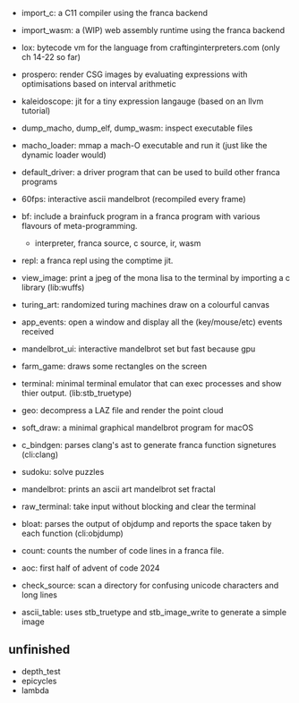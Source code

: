 - import_c: a C11 compiler using the franca backend
- import_wasm: a (WIP) web assembly runtime using the franca backend
- lox: bytecode vm for the language from craftinginterpreters.com (only ch 14-22 so far)

- prospero: render CSG images by evaluating expressions with optimisations based on interval arithmetic
- kaleidoscope: jit for a tiny expression langauge (based on an llvm tutorial)
- dump_macho, dump_elf, dump_wasm: inspect executable files
- macho_loader: mmap a mach-O executable and run it (just like the dynamic loader would)
- default_driver: a driver program that can be used to build other franca programs 
- 60fps: interactive ascii mandelbrot (recompiled every frame)
- bf: include a brainfuck program in a franca program with various flavours of meta-programming. 
  - interpreter, franca source, c source, ir, wasm
- repl: a franca repl using the comptime jit.
- view_image: print a jpeg of the mona lisa to the terminal by importing a c library (lib:wuffs)
- turing_art: randomized turing machines draw on a colourful canvas

- app_events: open a window and display all the (key/mouse/etc) events received 
- mandelbrot_ui: interactive mandelbrot set but fast because gpu
- farm_game: draws some rectangles on the screen
- terminal: minimal terminal emulator that can exec processes and show thier output. (lib:stb_truetype)
- geo: decompress a LAZ file and render the point cloud
- soft_draw: a minimal graphical mandelbrot program for macOS

- c_bindgen: parses clang's ast to generate franca function signetures (cli:clang)
- sudoku: solve puzzles 
- mandelbrot: prints an ascii art mandelbrot set fractal
- raw_terminal: take input without blocking and clear the terminal
- bloat: parses the output of objdump and reports the space taken by each function (cli:objdump)
- count: counts the number of code lines in a franca file.
- aoc: first half of advent of code 2024
- check_source: scan a directory for confusing unicode characters and long lines 
- ascii_table: uses stb_truetype and stb_image_write to generate a simple image

## unfinished 

- depth_test
- epicycles
- lambda

